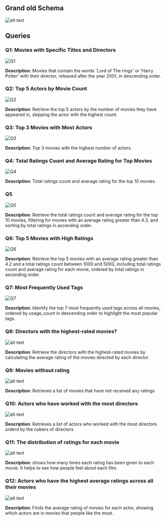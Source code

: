 
## Grand old Schema
![alt text](Imgs/grand_old_schema.jpg)

## Queries

### Q1: Movies with Specific Titles and Directors
![Q1](<Imgs/Pasted image 20241011173236.png>)

**Description**: Movies that contain the words 'Lord of The rings' or 'Harry Potter' with their director, released after the year 2001, in descending order.

### Q2: Top 5 Actors by Movie Count
![Q2](<Imgs/Pasted image 20241011173644.png>)

**Description**: Retrieve the top 5 actors by the number of movies they have appeared in, skipping the actor with the highest count.

### Q3: Top 3 Movies with Most Actors
![Q3](<Imgs/Pasted image 20241011174253.png>)

**Description**: Top 3 movies with the highest number of actors.

### Q4: Total Ratings Count and Average Rating for Top Movies
![Q4](<Imgs/Pasted image 20241011175026.png>)

**Description**: Total ratings count and average rating for the top 10 movies.

### Q5
![Q5](<Imgs/Pasted image 20241011175358.png>)

**Description**: Retrieve the total ratings count and average rating for the top 10 movies, filtering for movies with an average rating greater than 4.3, and sorting by total ratings in ascending order.

### Q6: Top 5 Movies with High Ratings
![Q6](<Imgs/Pasted image 20241011175531.png>)

**Description**: Retrieve the top 5 movies with an average rating greater than 4.2 and a total ratings count between 1000 and 5000, including total ratings count and average rating for each movie, ordered by total ratings in ascending order.


### Q7: Most Frequently Used Tags
![Q7](<Imgs/Pasted image 20241011180337.png>)

**Description**: Identify the top 7 most frequently used tags across all movies, ordered by usage_count in descending order to highlight the most popular tags.


### Q8: Directors with the highest-rated movies?
![alt text](<Imgs/directors with the highest-rated movies.png>)

**Description**: Retrieve the directors with the highest-rated movies by calculating the average rating of the movies directed by each director.

### Q9: Movies without rating 
![alt text](<Imgs/movies without rating.png>)

**Description**: Retrieves a list of movies that have not received any ratings

### Q10: Actors who have worked with the most directors
![alt text](<Imgs/actors that worked with the most directors.png>)

**Description**: Retrieves a list of actors who worked with the most directors orderd by the nubers of directors 


### Q11: The distribution of ratings for each movie
![alt text](<Imgs/the distribution of ratings for each movie.png>)

**Description**: shows how many times each rating has been given to each movie. It helps to see how people feel about each film.

### Q12: Actors who have the highest average ratings across all their movies
![alt text](<Imgs/actors with high rating.png>)

**Description**: Finds the average rating of movies for each actor, showing which actors are in movies that people like the most.

